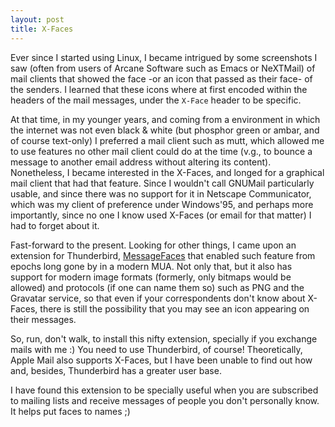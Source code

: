 ```yaml
---
layout: post
title: X-Faces
---
```


Ever since I started using Linux, I became intrigued by some screenshots I saw (often from users of Arcane Software such as Emacs or NeXTMail) of mail clients that showed the face -or an icon that passed as their face- of the senders. I learned that these icons where at first encoded within the headers of the mail messages, under the `X-Face` header to be specific.

At that time, in my younger years, and coming from a environment in which the internet was not even black & white (but phosphor green or ambar, and of course text-only) I preferred a mail client such as mutt, which allowed me to use features no other mail client could do at the time (v.g., to bounce a message to another email address without altering its content). Nonetheless, I became interested in the X-Faces, and longed for a graphical mail client that had that feature. Since I wouldn't call GNUMail particularly usable, and since there was no support for it in Netscape Communicator, which was my client of preference under Windows'95, and perhaps more importantly, since no one I know used X-Faces (or email for that matter) I had to forget about it.

Fast-forward to the present. Looking for other things, I came upon an extension for Thunderbird, [MessageFaces](http://tecwizards.de/mozilla/messagefaces/) that enabled such feature from  epochs long gone by in a modern MUA. Not only that, but it also has support for modern image formats (formerly, only bitmaps would be allowed) and protocols (if one can name them so) such as PNG and the Gravatar service, so that even if your correspondents don't know about X-Faces, there is still the possibility that you may see an icon appearing on their messages.

So, run, don't walk, to install this nifty extension, specially if you exchange mails with me :) You need to use Thunderbird, of course! Theoretically, Apple Mail also supports X-Faces, but I have been unable to find out how and, besides, Thunderbird has a greater user base.

I have found this extension to be specially useful when you are subscribed to mailing lists and receive messages of people you don't personally know. It helps put faces to names ;)
